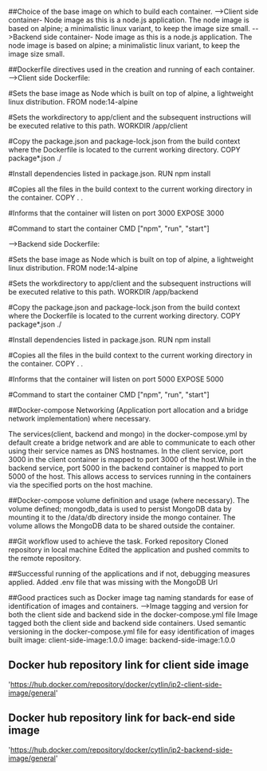 ##Choice of the base image on which to build each container.
-->Client side container- Node image as this is a node.js application. The node image is based on alpine; a minimalistic linux variant, to keep the image size small.
-->Backend side container- Node image as this is a node.js application. The node image is based on alpine; a minimalistic linux variant, to keep the image size small.

##Dockerfile directives used in the creation and running of each container.
-->Client side Dockerfile:

#Sets the base image as Node which is built on top of alpine, a lightweight linux distribution.
FROM node:14-alpine

#Sets the workdirectory to app/client and the subsequent instructions will be executed relative to this path.
WORKDIR /app/client

#Copy the package.json and package-lock.json from the build context where the Dockerfile is located to the current working directory.
COPY package\*.json ./

#Install dependencies listed in package.json.
RUN npm install

#Copies all the files in the build context to the current working directory in the container.
COPY . .

#Informs that the container will listen on port 3000
EXPOSE 3000

#Command to start the container
CMD ["npm", "run", "start"]

-->Backend side Dockerfile:

#Sets the base image as Node which is built on top of alpine, a lightweight linux distribution.
FROM node:14-alpine

#Sets the workdirectory to app/client and the subsequent instructions will be executed relative to this path.
WORKDIR /app/backend

#Copy the package.json and package-lock.json from the build context where the Dockerfile is located to the current working directory.
COPY package\*.json ./

#Install dependencies listed in package.json.
RUN npm install

#Copies all the files in the build context to the current working directory in the container.
COPY . .

#Informs that the container will listen on port 5000
EXPOSE 5000

#Command to start the container
CMD ["npm", "run", "start"]

##Docker-compose Networking (Application port allocation and a bridge network implementation) where necessary.

The services(client, backend and mongo) in the docker-compose.yml by default create a bridge network and are able to communicate to each other using their service names as DNS hostnames.
In the client service, port 3000 in the client container is mapped to port 3000 of the host.While in the backend service, port 5000 in the backend container is mapped to port 5000 of the host. This allows access to services running in the containers via the specified ports on the host machine.

##Docker-compose volume definition and usage (where necessary).
The volume defined; mongodb_data is used to persist MongoDB data by mounting it to the /data/db directory inside the mongo container.
The volume allows the MongoDB data to be shared outside the container.

##Git workflow used to achieve the task.
Forked repository
Cloned repository in local machine
Edited the application and pushed commits to the remote repository.

##Successful running of the applications and if not, debugging measures applied.
Added .env file that was missing with the MongoDB Url

##Good practices such as Docker image tag naming standards for ease of identification of images and containers.
-->Image tagging and version for both the client side and backend side in the docker-compose.yml file
Image tagged both the client side and backend side containers.
Used semantic versioning in the docker-compose.yml file for easy identification of images built
image: client-side-image:1.0.0
image: backend-side-image:1.0.0


## Docker hub repository link for client side image 
 'https://hub.docker.com/repository/docker/cytlin/ip2-client-side-image/general'

## Docker hub repository link for back-end side image
 'https://hub.docker.com/repository/docker/cytlin/ip2-backend-side-image/general'
